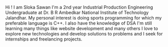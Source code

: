 Hi ! I am Sloka Sawan
I'm a 2nd year Industrial Production Engineering Undergraduate at Dr. B R Ambedkar National Institute of Technology Jalandhar.
My personal interest is doing sports programming for which my preferable language is C++.
I also have the knowledge of DSA
I'm still learning many things like website development and many others
I love to explore new technologies and develop solutions to problems and I seek for internships and freelancing projects. 
